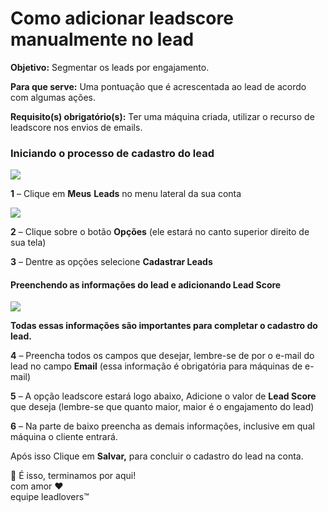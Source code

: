 # Como adicionar leadscore manualmente no lead

**Objetivo:** Segmentar os leads por engajamento.

**Para que serve:** Uma pontuação que é acrescentada ao lead de acordo com algumas ações.

**Requisito(s) obrigatório(s):** Ter uma máquina criada, utilizar o recurso de leadscore nos envios de emails.

### **Iniciando o processo de cadastro do lead**

[![](https://legado.leadlovers.site/wp-content/uploads/2020/09/1-8.png)](http://legado.leadlovers.site/wp-content/uploads/2020/09/1-8.png)

**1** – Clique em **Meus** **Leads** no menu lateral da sua conta

[![](https://legado.leadlovers.site/wp-content/uploads/2020/09/2-4.png)](http://legado.leadlovers.site/wp-content/uploads/2020/09/2-4.png)

**2** – Clique sobre o botão **Opções** (ele estará no canto superior direito de sua tela)

**3** – Dentre as opções selecione **Cadastrar Leads**

#### **Preenchendo as informações do lead e adicionando Lead Score**

[![](https://legado.leadlovers.site/wp-content/uploads/2020/09/3-3.png)](http://legado.leadlovers.site/wp-content/uploads/2020/09/3-3.png)

**Todas essas informações são importantes para completar o cadastro do lead.**&#x20;

**4** – Preencha todos os campos que desejar, lembre-se de por o e-mail do lead no campo **Email** (essa informação é obrigatória para máquinas de e-mail)

**5** – A opção leadscore estará logo abaixo, Adicione o valor de **Lead Score** que deseja (lembre-se que quanto maior, maior é o engajamento do lead)

**6** – Na parte de baixo preencha as demais informações, inclusive em qual máquina o cliente entrará.

Após isso Clique em **Salvar,** para concluir o cadastro do lead na conta.

&#x20;🏁 É isso, terminamos por aqui!\
com amor ❤\
equipe leadlovers™

